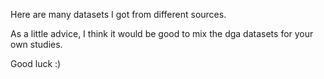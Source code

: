 Here are many datasets I got from different sources. 

As a little advice, I think it would be good to mix the dga datasets for your own studies. 

Good luck :)

